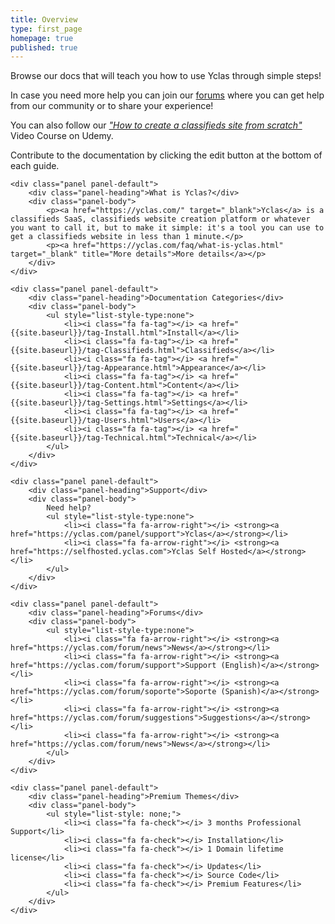 ```yaml
---
title: Overview
type: first_page
homepage: true
published: true
---
```

<div class="col-md-12">

<p>Browse our docs that will teach you how to use Yclas through simple steps!</p>

<p>In case you need more help you can join our <a href="https://yclas.com/forum" target="_blank">forums</a> where you can get help from our community or to share your experience!</p>

<p>You can also follow our <a href="https://www.udemy.com/classifieds/" target="_blank"><i>"How to create a classifieds site from scratch"</i></a> Video Course on Udemy. </p>

<p>Contribute to the documentation by clicking the edit button at the bottom of each guide.</p>

</div>

<div class="col-md-12 col-xs-12 pull-left">

	<div class="panel panel-default">
  		<div class="panel-heading">What is Yclas?</div>
	  	<div class="panel-body">
			<p><a href="https://yclas.com/" target="_blank">Yclas</a> is a classifieds SaaS, classifieds website creation platform or whatever you want to call it, but to make it simple: it's a tool you can use to get a classifieds website in less than 1 minute.</p> 
			<p><a href="https://yclas.com/faq/what-is-yclas.html" target="_blank" title="More details">More details</a></p>
	  	</div>
	</div>
	
	<div class="panel panel-default">
  		<div class="panel-heading">Documentation Categories</div>
	  	<div class="panel-body">
			<ul style="list-style-type:none">
		  		<li><i class="fa fa-tag"></i> <a href="{{site.baseurl}}/tag-Install.html">Install</a></li>
		  		<li><i class="fa fa-tag"></i> <a href="{{site.baseurl}}/tag-Classifieds.html">Classifieds</a></li>
		  		<li><i class="fa fa-tag"></i> <a href="{{site.baseurl}}/tag-Appearance.html">Appearance</a></li>
		  		<li><i class="fa fa-tag"></i> <a href="{{site.baseurl}}/tag-Content.html">Content</a></li>
		  		<li><i class="fa fa-tag"></i> <a href="{{site.baseurl}}/tag-Settings.html">Settings</a></li>
		  		<li><i class="fa fa-tag"></i> <a href="{{site.baseurl}}/tag-Users.html">Users</a></li>
		  		<li><i class="fa fa-tag"></i> <a href="{{site.baseurl}}/tag-Technical.html">Technical</a></li>
			</ul>  
	  	</div>
	</div>
	
	<div class="panel panel-default">
  		<div class="panel-heading">Support</div>
	  	<div class="panel-body">
			Need help? 
			<ul style="list-style-type:none">
		  		<li><i class="fa fa-arrow-right"></i> <strong><a href="https://yclas.com/panel/support">Yclas</a></strong></li>
		  		<li><i class="fa fa-arrow-right"></i> <strong><a href="https://selfhosted.yclas.com">Yclas Self Hosted</a></strong></li>
			</ul>  
	  	</div>
	</div>

	<div class="panel panel-default">
  		<div class="panel-heading">Forums</div>
	  	<div class="panel-body">
			<ul style="list-style-type:none">
		  		<li><i class="fa fa-arrow-right"></i> <strong><a href="https://yclas.com/forum/news">News</a></strong></li>
		  		<li><i class="fa fa-arrow-right"></i> <strong><a href="https://yclas.com/forum/support">Support (English)</a></strong></li>
		  		<li><i class="fa fa-arrow-right"></i> <strong><a href="https://yclas.com/forum/soporte">Soporte (Spanish)</a></strong></li>
		  		<li><i class="fa fa-arrow-right"></i> <strong><a href="https://yclas.com/forum/suggestions">Suggestions</a></strong></li>
		  		<li><i class="fa fa-arrow-right"></i> <strong><a href="https://yclas.com/forum/news">News</a></strong></li>
			</ul>  
	  	</div>
	</div>

	<div class="panel panel-default">
  		<div class="panel-heading">Premium Themes</div>
	  	<div class="panel-body">
			<ul style="list-style: none;">
				<li><i class="fa fa-check"></i> 3 months Professional Support</li>
				<li><i class="fa fa-check"></i> Installation</li>
				<li><i class="fa fa-check"></i> 1 Domain lifetime license</li>
				<li><i class="fa fa-check"></i> Updates</li>
				<li><i class="fa fa-check"></i> Source Code</li>
				<li><i class="fa fa-check"></i> Premium Features</li>
			</ul>
	  	</div>
	</div>

</div>